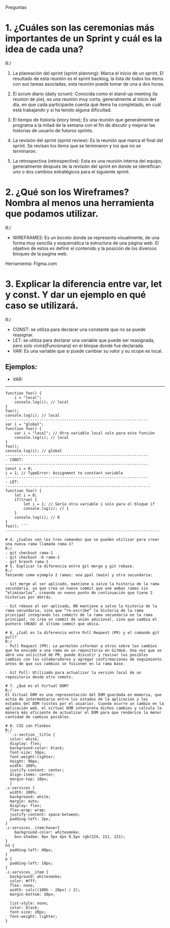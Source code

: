 
Preguntas
# 1. ¿Cuáles son las ceremonias más importantes de un Sprint y cuál es la idea de cada una?
R:/
 1. La planeación del sprint (sprint planning): Marca el inicio de un sprint, El resultado de esta reunión es el sprint backlog, la    lista  de todos los items con sus tareas asociadas, esta reunión puede tomar de una a dos horas. 

 2. El scrum diario (daily scrum): Conocida como el stand-up meeting (la reunion de pie), es una reunión muy corta, generalmente al inicio del día, en que cada participante cuenta qué items ha completado, en cuál está trabajando y si ha tenido alguna dificultad.

 3. El tiempo de historia (story time); Es una reunión que generalmente se programa a la mitad de la semana con el fin de discutir y mejorar las historias de usuario de futuros sprints.

 4. La revisión del sprint (sprint review): Es la reunión que marca el final del sprint. Se revisan los items que se terminaron y los que no se terminaron.

 5. La retrospectiva (retrospective): Esta es una reunión interna del equipo, generalmente después de la revisión del sprint en donde se identifican uno o dos cambios estratégicos para el siguiente sprint.

# 2. ¿Qué son los Wireframes? Nombra al menos una herramienta que podamos utilizar.
R:/
- WIREFRAMES: Es un boceto donde se representa visualmente, de una forma muy sencilla y esquemática la estructura de una página web. El objetivo de estos es definir el contenido y la posición de los diversos bloques de la pagina web. 

Herramienta: Figma.com

# 3. Explicar la diferencia entre var, let y const. Y dar un ejemplo en qué caso se utilizará.
R:/
- CONST: se utiliza para declarar una constante que no se puede reasignar.
- LET: se utiliza para declarar una variable que puede ser reasignada, pero solo vivirá(Funcionara) en el bloque donde fue declarada.
- VAR: Es una variable que si puede cambiar su valor y su scope es local.

Ejemplos:
--------------------------------------------------------------
- VAR:
--------------------------------------------------------------
```var i = "global";
function foo() {
    i = "local";
    console.log(i); // local
}
foo();
console.log(i); // local
---------------------------------------------------------------
var i = "global";
function foo() {
    var i = "local"; // Otra variable local solo para esta función
    console.log(i); // local
}
foo();
console.log(i); // global
---------------------------------------------------------------
- CONST:
---------------------------------------------------------------
const i = 0;
i = 1; // TypeError: Assignment to constant variable
---------------------------------------------------------------
- LET:
----------------------------------------------------------------
function foo() {
    let i = 0;
    if(true) {
        let i = 1; // Sería otra variable i solo para el bloque if
        console.log(i); // 1
    }
    console.log(i); // 0
}
foo(); ``` 
--------------------------------------------------------------------

# 4. ¿Cuáles son los tres comandos que se pueden utilizar para crear una nueva rama llamada rama-1?
R:/
- git checkout rama-1
- git checkout -b rama-1
- git branch rama-1
# 5. Explicar la diferencia entre git merge y git rebase.
R:/ 
Teniendo como ejemplo 2 ramas: una ppal (main) y otra secundaria:

- Git merge al ser aplicado, mantiene a salvo la historia de la rama secundaria, ya que crea un nuevo commit que une ambas ramas sin “eliminarlas”, creando un nuevo punto de continuación que tiene 2 historias por detrás.

- Git rebase al ser aplicado, NO mantiene a salvo la historia de la rama secundaria, sino que “re-escribe” la historia de la rama principal integrando los commits de la rama secundaria en la rama principal, no crea un commit de unión adicional, sino que cambia el puntero (HEAD) al último commit que ubica.

# 6. ¿Cuál es la diferencia entre Pull Request (PR) y el comando git pull?
R:/
- Pull Request (PR): Le permiten informar a otros sobre los cambios que ha enviado a una rama en un repositorio en GitHub. Una vez que se abre una solicitud de PR, puede discutir y revisar los posibles cambios con los colaboradores y agregar confirmaciones de seguimiento antes de que sus cambios se fusionen en la rama base.

- Git Pull: Utilizado para actualizar la versión local de un repositorio desde otro remoto.

# 7. ¿Qué es el Virtual DOM?
R:/
El Virtual DOM es una representación del DOM guardada en memoria, que actúa de intermediario entre los estados de la aplicación y los estados del DOM (vistos por el usuario). Cuando ocurre un cambio en la aplicación web, el virtual DOM interpreta dichos cambios y calcula la manera más eficiente de actualizar el DOM para que renderice la menor cantidad de cambios posibles.

# 8. CSS con Flexbox
R:/ 
```.c-section__title {
  color: white;
  display: flex;
  background-color: black;
  font-size: 50px;
  font-weight:lighter;
  height: 90px;
  width: 100%;
  justify-content: center;
  align-items: center;
  margin-top: 10px;
  }
.c-services {
  width: 100%;
  background: white;
  margin: auto;
  display: flex;
  flex-wrap: wrap;
  justify-content: space-between;
  padding-left: 2px;
}
.c-services__item:hover{
    background-color: whitesmoke;
    box-shadow: 0px 5px 4px 0.5px rgb(224, 221, 221);
}
h3 {
  padding-left: 40px;
}
p {
  padding-left: 10px;
}
.c-services__item {
  background: whitesmoke;
  color: #fff;
  flex: none;
  width: calc((100% - 20px) / 2);
  margin-bottom: 10px;

  list-style: none;
  color: black;
  font-size: 20px;
  font-weight: lighter;
}
